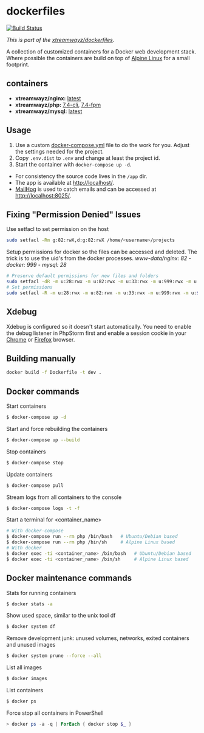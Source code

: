 # dockerfiles

[![Build Status](https://travis-ci.com/xtreamwayz/dockerfiles.svg?branch=master)](https://travis-ci.com/xtreamwayz/dockerfiles)

*This is part of the [xtreamwayz/dockerfiles](https://github.com/xtreamwayz/dockerfiles).*

A collection of customized containers for a Docker web development stack. Where possible the containers are build on top of [Alpine Linux](http://alpinelinux.org/) for a small footprint.

## containers

- **xtreamwayz/nginx:** [latest](https://github.com/xtreamwayz/dckr-stack/blob/master/nginx/Dockerfile)
- **xtreamwayz/php:** [7.4-cli](https://github.com/xtreamwayz/dckr-stack/blob/master/php/7.4-cli.dockerfile), [7.4-fpm](https://github.com/xtreamwayz/dckr-stack/blob/master/php/7.4-fpm.dockerfile)
- **xtreamwayz/mysql:** [latest](https://github.com/xtreamwayz/dckr-stack/blob/master/mysql/Dockerfile)

## Usage

1. Use a custom [docker-compose.yml](docker-compose.yml) file to do the work for you. Adjust the settings needed for the project.
2. Copy `.env.dist` to `.env` and change at least the project id.
3. Start the container with `docker-compose up -d`.

- For consistency the source code lives in the `/app` dir.
- The app is available at [http://localhost/](http://localhost/).
- [MailHog](https://github.com/mailhog/MailHog) is used to catch emails and can be accessed at [http://localhost:8025/](http://localhost:8025/).

## Fixing "Permission Denied" Issues

Use setfacl to set permission on the host

```bash
sudo setfacl -Rm g:82:rwX,d:g:82:rwX /home/<username>/projects
```

Setup permissions for docker so the files can be accessed and deleted.
The trick is to use the uid's from the docker processes.
*www-data/nginx: 82 - docker: 999 - mysql: 28*

```bash
# Preserve default permissions for new files and folders
sudo setfacl -dR -m u:28:rwx -m u:82:rwx -m u:33:rwx -m u:999:rwx -m u:$(whoami):rwx data
# Set permissions
sudo setfacl -R -m u:28:rwx -m u:82:rwx -m u:33:rwx -m u:999:rwx -m u:$(whoami):rwx data
```

## Xdebug

Xdebug is configured so it doesn't start automatically. You need to enable the debug listener in PhpStorm first and enable a session cookie in your [Chrome](https://chrome.google.com/webstore/detail/xdebug-helper/eadndfjplgieldjbigjakmdgkmoaaaoc) or [Firefox](https://chrome.google.com/extensions/detail/eadndfjplgieldjbigjakmdgkmoaaaoc) browser.

## Building manually

```bash
docker build -f Dockerfile -t dev .
```

## Docker commands

Start containers
```bash
$ docker-compose up -d
```

Start and force rebuilding the containers
```bash
$ docker-compose up --build
```

Stop containers
```bash
$ docker-compose stop
```

Update containers
```bash
$ docker-compose pull
```

Stream logs from all containers to the console
```bash
$ docker-compose logs -t -f
```

Start a terminal for <container_name>
```bash
# With docker-compose
$ docker-compose run --rm php /bin/bash   # Ubuntu/Debian based
$ docker-compose run --rm php /bin/sh     # Alpine Linux based
# With docker
$ docker exec -ti <container_name> /bin/bash   # Ubuntu/Debian based
$ docker exec -ti <container_name> /bin/sh     # Alpine Linux based
```

## Docker maintenance commands

Stats for running containers
```bash
$ docker stats -a
```

Show used space, similar to the unix tool df
```bash
$ docker system df
```

Remove development junk: unused volumes, networks, exited containers and unused images
```bash
$ docker system prune --force --all
```

List all images
```bash
$ docker images
```

List containers
```bash
$ docker ps
```

Force stop all containers in PowerShell
```powershell
> docker ps -a -q | ForEach { docker stop $_ }
```
